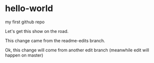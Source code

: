 hello-world
===========

my first github repo

Let's get this show on the road.

This change came from the readme-edits branch.

Ok, this change will come from another edit branch (meanwhile edit will happen on master)
